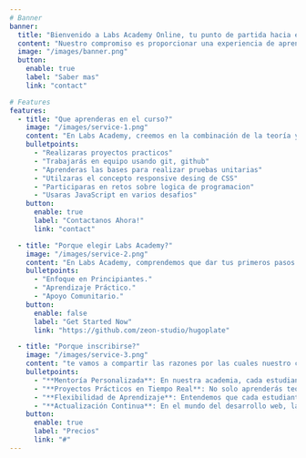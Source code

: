 ```yaml
---
# Banner
banner:
  title: "Bienvenido a Labs Academy Online, tu punto de partida hacia el emocionante mundo del desarrollo de software."
  content: "Nuestro compromiso es proporcionar una experiencia de aprendizaje enriquecedora y práctica para que te conviertas en una persona altamente capacitado en tecnología. "
  image: "/images/banner.png"
  button:
    enable: true
    label: "Saber mas"
    link: "contact"

# Features
features:
  - title: "Que aprenderas en el curso?"
    image: "/images/service-1.png"
    content: "En Labs Academy, creemos en la combinación de la teoría y la práctica. Nuestros cursos están diseñados para brindarte conocimientos sólidos y, al mismo tiempo, permitirte aplicar lo que aprendes a través de proyectos prácticos."
    bulletpoints:
      - "Realizaras proyectos practicos"
      - "Trabajarás en equipo usando git, github"
      - "Aprenderas las bases para realizar pruebas unitarias"
      - "Utilzaras el concepto responsive desing de CSS"
      - "Participaras en retos sobre logica de programacion"
      - "Usaras JavaScript en varios desafios"
    button:
      enable: true
      label: "Contactanos Ahora!"
      link: "contact"

  - title: "Porque elegir Labs Academy?"
    image: "/images/service-2.png"
    content: "En Labs Academy, comprendemos que dar tus primeros pasos en el mundo del desarrollo de software puede parecer desafiante, pero estamos aquí para allanar el camino hacia tu éxito. Aquí tienes algunas razones por las que deberías elegirnos::"
    bulletpoints:
      - "Enfoque en Principiantes."
      - "Aprendizaje Práctico."
      - "Apoyo Comunitario."
    button:
      enable: false
      label: "Get Started Now"
      link: "https://github.com/zeon-studio/hugoplate"

  - title: "Porque inscribirse?"
    image: "/images/service-3.png"
    content: "te vamos a compartir las razones por las cuales nuestro curso vale totalmente la pena:"
    bulletpoints:
      - "**Mentoría Personalizada**: En nuestra academia, cada estudiante recibe atención personalizada de instructores altamente calificados."
      - "**Proyectos Prácticos en Tiempo Real**: No solo aprenderás teoría, sino que también trabajarás en proyectos reales desde el primer día."
      - "**Flexibilidad de Aprendizaje**: Entendemos que cada estudiante tiene su propio ritmo de aprendizaje. Ofrecemos horarios flexibles y opciones de aprendizaje en línea, lo que te permite estudiar a tu conveniencia, ya sea que estés trabajando o teniendo otras responsabilidades."
      - "**Actualización Continua**: En el mundo del desarrollo web, la tecnología avanza rápidamente. Nuestro programa se mantiene al día con las últimas tendencias y tecnologías, asegurándote que adquieras habilidades relevantes y estés preparado para los desafíos del mercado laboral actual."
    button:
      enable: true
      label: "Precios"
      link: "#"
---
```

